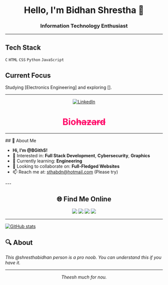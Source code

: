 <div align="center">
  
# Hello, I'm Bidhan Shrestha 👋

### Information Technology Enthusiast

</div>

---


## Tech Stack

`C` `HTML` `CSS` `Python` `JavaScript`

## Current Focus

Studying [Electronics Engineering] and exploring [].

---

<div align="center">
  


[![LinkedIn](https://img.shields.io/badge/LinkedIn-%230077B5.svg?logo=linkedin&logoColor=white)](https://linkedin.com/in/shresthabidhan)

</div>


<div align="center">
  <h1 style="color: #ff0066;">Bio<s>hazard</s> </h1>
</div>

---
<div bgcolor="red">
## 👋 About Me

- **Hi, I’m @BGithS!**
- 👀 Interested in: **Full Stack Development**, **Cybersecurity**, **Graphics**
- 🌱 Currently learning: **Engineering**
- 💞️ Looking to collaborate on: **Full-Fledged Websites**
- 📫 Reach me at: [sthabdn@hotmail.com](mailto:sthabdn@hotmail.com) (Please try)
</div>
---

<div align="center">
  <h2>🌐 Find Me Online</h2>
  <a href="https://bit.ly/3bkAEry"><img src="https://img.shields.io/badge/YouTube-Channel-red?style=for-the-badge&logo=youtube"></a>
  <a href="https://bit.ly/3KyK7Lk"><img src="https://img.shields.io/badge/Blogspot-Blog-orange?style=for-the-badge&logo=blogger"></a>
  <a href="https://bit.ly/3CganGS"><img src="https://img.shields.io/badge/WordPress-Site-blue?style=for-the-badge&logo=wordpress"></a>
  <a href="https://b62s.glitch.me"><img src="https://img.shields.io/badge/More-Links-purple?style=for-the-badge&logo=linktree"></a>
</div>

---
[![GitHub stats](https://github-readme-stats.vercel.app/api?username=yourusername&show_icons=true&theme=tokyonight&hide_border=true&count_private=true&hide_title=true)](https://github.com/yourusername)


## 🔍 About

*This @shresthabidhan person is a pro noob. You can understand this if you have it.*

---

<div align="center">
  <em>Theesh much for nou.</em>
</div>
</body>
